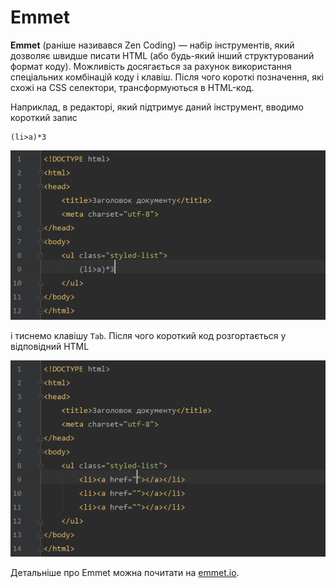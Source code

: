 # Emmet

**Emmet** \(раніше називався Zen Coding\) — набір інструментів, який дозволяє швидше писати HTML \(або будь-який інший структурований формат коду\). Можливість досягається за рахунок використання спеціальних комбінацій коду і клавіш. Після чого короткі позначення, які схожі на CSS селектори, трансформуються в HTML-код.

Наприклад, в редакторі, який підтримує даний інструмент, вводимо короткий запис

```
(li>a)*3
```

![Використання короткого коду для демонстрації роботи Emmet](images/emmet_basic_example_shortcode.png)

і тиснемо клавішу `Tab`. Після чого короткий код розгортається у відповідний HTML

![Рузультат роботи Emmet](images/emmet_basic_example_after.png)

Детальніше про Emmet можна почитати на [emmet.io](http://emmet.io/).

